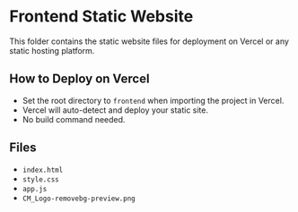 # Frontend Static Website

This folder contains the static website files for deployment on Vercel or any static hosting platform.

## How to Deploy on Vercel
- Set the root directory to `frontend` when importing the project in Vercel.
- Vercel will auto-detect and deploy your static site.
- No build command needed.

## Files
- `index.html`
- `style.css`
- `app.js`
- `CM_Logo-removebg-preview.png`
